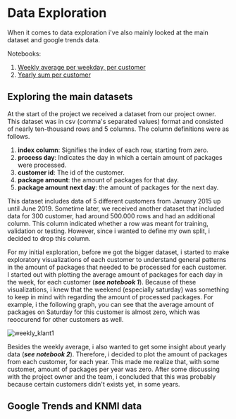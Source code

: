 <h1>Data Exploration</h1>

When it comes to data exploration i've also mainly looked at the main dataset and google trends data. 

Notebooks:
1. [Weekly average per weekday, per customer](https://github.com/Rikku77/datascience/blob/master/notebooks/exploratory_visuals/gem_pakketten_per_klant_per_weekdag.ipynb)
2. [Yearly sum per customer](https://github.com/Rikku77/datascience/blob/master/notebooks/exploratory_visuals/per_klant_samen_aantal_pakketten_per_jaar.ipynb) 

<h2>Exploring the main datasets</h2>

At the start of the project we received a dataset from our project owner. This dataset was in csv (comma's separated values) format and consisted of nearly ten-thousand rows and 5 columns. The column definitions were as follows.

1. **index column**: Signifies the index of each row, starting from zero.
2. **process day**: Indicates the day in which a certain amount of packages were processed.
3. **customer id**: The id of the customer.
4. **package amount**: the amount of packages for that day.
5. **package amount next day**: the amount of packages for the next day.
 
This dataset includes data of 5 different customers from January 2015 up until June 2019. Sometime later, we received another dataset that included data for 300 customer, had around 500.000 rows and had an additional column. This column indicated whether a row was meant for training, validation or testing. However, since i wanted to define my own split, i decided to drop this column. 

For my initial exploration, before we got the bigger dataset, i started to make exploratory visualizations of each customer to understand general patterns in the amount of packages that needed to be processed for each customer. I started out with plotting the average amount of packages for each day in the week, for each customer (***see notebook 1***). Because of these visualizations, i knew that the weekend (especially saturday) was something to keep in mind with regarding the amount of processed packages. For example, i the following graph, you can see that the average amount of packages on Saturday for this customer is almost zero, which was reoccurend for other customers as well. 

![weekly_klant1](https://github.com/Rikku77/datascience/blob/master/portfolio/data_preprocessing/images/gem_wekelijks_klant1.png)

Besides the weekly average, i also wanted to get some insight about yearly data (***see notebook 2***). Therefore, i decided to plot the amount of packages from each customer, for each year. This made me realize that, with some customer, amount of packages per year was zero. After some discussing with the project owner and the team, i concluded that this was probably because certain customers didn't exists yet, in some years.

<h2>Google Trends and KNMI data</h2>


